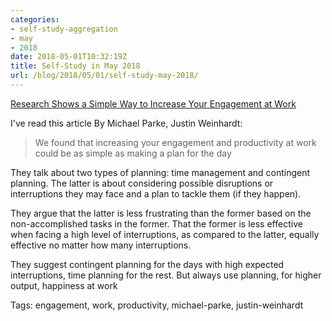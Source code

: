 ```yaml
---
categories:
- self-study-aggregation
- may
- 2018
date: 2018-05-01T10:32:19Z
title: Self-Study in May 2018
url: /blog/2018/05/01/self-study-may-2018/
---
```


[Research Shows a Simple Way to Increase Your Engagement at Work](https://hbr.org/2018/04/research-shows-a-simple-way-to-increase-your-engagement-at-work)

I've read this article By Michael Parke, Justin Weinhardt:

>We found that increasing your engagement and productivity at work could be as simple as making a plan for the day

They talk about two types of planning: time management and contingent planning. The latter is about considering possible disruptions or interruptions they may face and a plan to tackle them (if they happen).

They argue that the latter is less frustrating than the former based on the non-accomplished tasks in the former. That the former is less effective when facing a high level of interruptions, as compared to the latter, equally effective no matter how many interruptions.

They suggest contingent planning for the days with high expected interruptions, time planning for the rest. But always use planning, for higher output, happiness at work

Tags: engagement, work, productivity, michael-parke, justin-weinhardt

